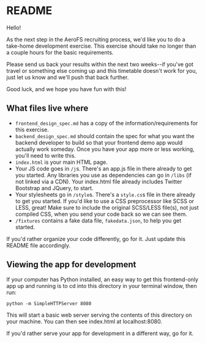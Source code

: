 # README

Hello!

As the next step in the AeroFS recruiting process, we'd like you to do a
take-home development exercise. This exercise should take no longer than a
couple hours for the basic requirements.

Please send us back your results within the next two weeks--if you've got
travel or something else coming up and this timetable doesn't work for you,
just let us know and we'll push that back further.

Good luck, and we hope you have fun with this!

## What files live where

* `frontend_design_spec.md` has a copy of the information/requirements for this
  exercise.
* `backend_design_spec.md` should contain the spec for what you want the
  backend developer to build so that your frontend demo app would actually work
  someday. Once you have your app more or less working, you'll need to write
  this.
* `index.html` is your main HTML page. 
* Your JS code goes in `/j`s. There's an app.js file in there already to get
  you started. Any libraries you use as dependencies can go in `/libs` (if not
  linked via a CDN). Your index.html file already includes Twitter Bootstrap
  and JQuery, to start.
* Your stylesheets go in `/style`s. There's a `style.cs`s file in there already
  to get you started. If you'd like to use a CSS preprocessor like SCSS or
  LESS, great! Make sure to include the original SCSS/LESS file(s), not just
  compiled CSS, when you send your code back so we can see them.
* `/fixtures` contains a fake data file, `fakedata.json`, to help you get
  started.

If you'd rather organize your code differently, go for it. Just update this
README file accordingly.

## Viewing the app for development

If your computer has Python installed, an easy way to get this frontend-only
app up and running is to cd into this directory in your terminal window, then
run:

    python -m SimpleHTTPServer 8080

This will start a basic web server serving the contents of this directory on
your machine. You can then see index.html at localhost:8080.

If you'd rather serve your app for development in a different way, go for it.
